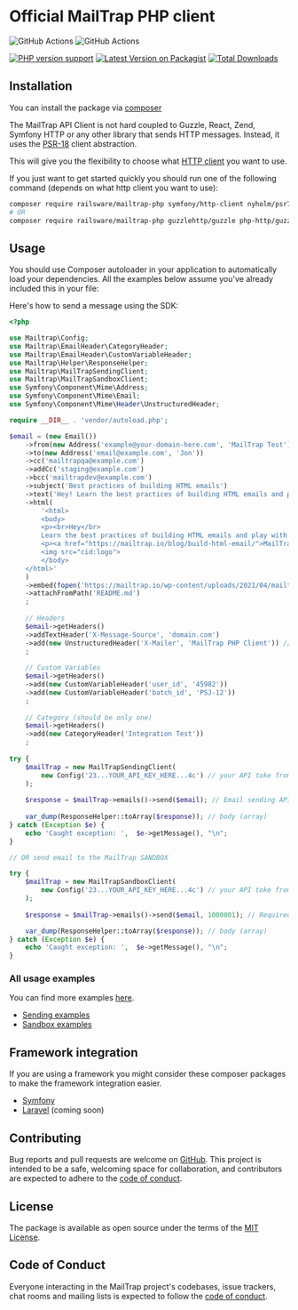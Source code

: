 Official MailTrap PHP client
===============
![GitHub Actions](https://github.com/railsware/mailtrap-php/actions/workflows/ci-phpunit.yml/badge.svg)
![GitHub Actions](https://github.com/railsware/mailtrap-php/actions/workflows/ci-psalm.yaml/badge.svg)

[![PHP version support](https://img.shields.io/packagist/dependency-v/railsware/mailtrap-php/php?style=flat)](https://packagist.org/packages/railsware/mailtrap-php)
[![Latest Version on Packagist](https://img.shields.io/packagist/v/railsware/mailtrap-php.svg?style=flat)](https://packagist.org/packages/railsware/mailtrap-php)
[![Total Downloads](https://img.shields.io/packagist/dt/railsware/mailtrap-php.svg?style=flat)](https://packagist.org/packages/railsware/mailtrap-php)


## Installation
You can install the package via [composer](http://getcomposer.org/)

The MailTrap API Client is not hard coupled to Guzzle, React, Zend, Symfony HTTP or any other library that sends
HTTP messages. Instead, it uses the [PSR-18](https://www.php-fig.org/psr/psr-18/) client abstraction.

This will give you the flexibility to choose what [HTTP client](https://docs.php-http.org/en/latest/clients.html) you want to use.

If you just want to get started quickly you should run one of the following command (depends on what http client you want to use):
```bash
composer require railsware/mailtrap-php symfony/http-client nyholm/psr7
# OR
composer require railsware/mailtrap-php guzzlehttp/guzzle php-http/guzzle7-adapter
```

## Usage
You should use Composer autoloader in your application to automatically load your dependencies. 
All the examples below assume you've already included this in your file:

Here's how to send a message using the SDK:

```php
<?php

use Mailtrap\Config;
use Mailtrap\EmailHeader\CategoryHeader;
use Mailtrap\EmailHeader\CustomVariableHeader;
use Mailtrap\Helper\ResponseHelper;
use Mailtrap\MailTrapSendingClient;
use Mailtrap\MailTrapSandboxClient;
use Symfony\Component\Mime\Address;
use Symfony\Component\Mime\Email;
use Symfony\Component\Mime\Header\UnstructuredHeader;

require __DIR__ . 'vendor/autoload.php';

$email = (new Email())
    ->from(new Address('example@your-domain-here.com', 'MailTrap Test'))
    ->to(new Address('email@example.com', 'Jon'))
    ->cc('mailtrapqa@example.com')
    ->addCc('staging@example.com')
    ->bcc('mailtrapdev@example.com')
    ->subject('Best practices of building HTML emails')
    ->text('Hey! Learn the best practices of building HTML emails and play with ready-to-go templates. MailTrap’s Guide on How to Build HTML Email is live on our blog')
    ->html(
        '<html>
        <body>
        <p><br>Hey</br>
        Learn the best practices of building HTML emails and play with ready-to-go templates.</p>
        <p><a href="https://mailtrap.io/blog/build-html-email/">MailTrap’s Guide on How to Build HTML Email</a> is live on our blog</p>
        <img src="cid:logo">
        </body>
    </html>'
    )
    ->embed(fopen('https://mailtrap.io/wp-content/uploads/2021/04/mailtrap-new-logo.svg', 'r'), 'logo', 'image/svg+xml')
    ->attachFromPath('README.md')
    ;
    
    // Headers
    $email->getHeaders()
    ->addTextHeader('X-Message-Source', 'domain.com')
    ->add(new UnstructuredHeader('X-Mailer', 'MailTrap PHP Client')) // the same as addTextHeader
    ;
    
    // Custom Variables
    $email->getHeaders()
    ->add(new CustomVariableHeader('user_id', '45982'))
    ->add(new CustomVariableHeader('batch_id', 'PSJ-12'))
    ;
    
    // Category (should be only one)
    $email->getHeaders()
    ->add(new CategoryHeader('Integration Test'))
    ;
    
try {
    $mailTrap = new MailTrapSendingClient(
        new Config('23...YOUR_API_KEY_HERE...4c') // your API toke from here https://mailtrap.io/api-tokens
    );
   
    $response = $mailTrap->emails()->send($email); // Email sending API (real)
    
    var_dump(ResponseHelper::toArray($response)); // body (array)
} catch (Exception $e) {
    echo 'Caught exception: ',  $e->getMessage(), "\n";
}

// OR send email to the MailTrap SANDBOX

try {
    $mailTrap = new MailTrapSandboxClient(
        new Config('23...YOUR_API_KEY_HERE...4c') // your API toke from here https://mailtrap.io/api-tokens
    );
   
    $response = $mailTrap->emails()->send($email, 1000001); // Required second param -> inbox_id

    var_dump(ResponseHelper::toArray($response)); // body (array)
} catch (Exception $e) {
    echo 'Caught exception: ',  $e->getMessage(), "\n";
}
```

### All usage examples

You can find more examples [here](examples).
* [Sending examples](examples/sending)
* [Sandbox examples](examples/sandbox)


## Framework integration

If you are using a framework you might consider these composer packages to make the framework integration easier.

* [Symfony](src/Integration/Symfony)
* [Laravel](src/Integration/Laravel) (coming soon)

## Contributing

Bug reports and pull requests are welcome on [GitHub](https://github.com/railsware/mailtrap-php). This project is intended to be a safe, welcoming space for collaboration, and contributors are expected to adhere to the [code of conduct](CODE_OF_CONDUCT.md).

## License

The package is available as open source under the terms of the [MIT License](https://opensource.org/licenses/MIT).

## Code of Conduct

Everyone interacting in the MailTrap project's codebases, issue trackers, chat rooms and mailing lists is expected to follow the [code of conduct](CODE_OF_CONDUCT.md).
